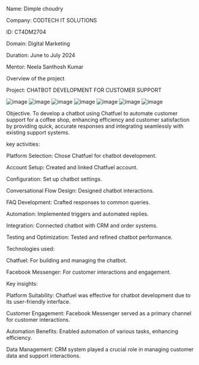 Name: Dimple choudry

Company: CODTECH IT SOLUTIONS

ID: CT4DM2704

Domain: Digital Marketing 

Duration: June to July 2024

Mentor: Neela Santhosh Kumar


Overview of the project

Project: CHATBOT DEVELOPMENT FOR CUSTOMER SUPPORT

![image](https://github.com/Dimple098/CODTECH-Task1/assets/173549661/cdcbe39c-9828-44f3-adf9-3e45574fe1b3)
![image](https://github.com/Dimple098/CODTECH-Task1/assets/173549661/685f3e45-048d-4c2d-a373-d7a6b05c3887)
![image](https://github.com/Dimple098/CODTECH-Task1/assets/173549661/127cfdec-073e-454f-86db-b5774d884e6b)
![image](https://github.com/Dimple098/CODTECH-Task1/assets/173549661/4efab52d-76d2-4130-8f7f-07f1fe05dec8)
![image](https://github.com/Dimple098/CODTECH-Task1/assets/173549661/f5f28f08-4bf1-45ed-be18-c65b25103f9d)
![image](https://github.com/Dimple098/CODTECH-Task1/assets/173549661/6e4f0037-fa34-4bdf-8404-251bf9016389)
![image](https://github.com/Dimple098/CODTECH-Task1/assets/173549661/829df0c4-abd5-45a6-ab86-0d18d7204200)







Objective.
To develop a chatbot using Chatfuel to automate customer support for a coffee shop, enhancing efficiency and customer satisfaction by providing quick, accurate responses and integrating seamlessly with existing support systems.


key activities:

Platform Selection: Chose Chatfuel for chatbot development.

Account Setup: Created and linked Chatfuel account.

Configuration: Set up chatbot settings.

Conversational Flow Design: Designed chatbot interactions.

FAQ Development: Crafted responses to common queries.

Automation: Implemented triggers and automated replies.

Integration: Connected chatbot with CRM and order systems.

Testing and Optimization: Tested and refined chatbot performance.


Technologies used:

Chatfuel: For building and managing the chatbot.

Facebook Messenger: For customer interactions and engagement.



Key insights:

Platform Suitability: Chatfuel was effective for chatbot development due to its user-friendly interface.

Customer Engagement: Facebook Messenger served as a primary channel for customer interactions.

Automation Benefits: Enabled automation of various tasks, enhancing efficiency.

Data Management: CRM system played a crucial role in managing customer data and support interactions.

